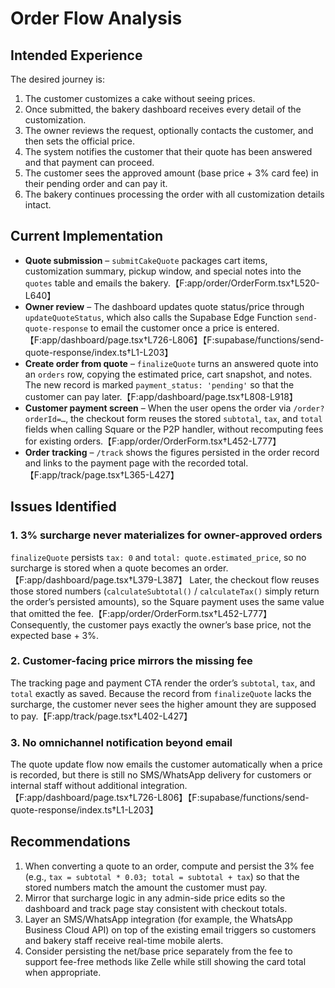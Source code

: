 # Order Flow Analysis

## Intended Experience
The desired journey is:
1. The customer customizes a cake without seeing prices.
2. Once submitted, the bakery dashboard receives every detail of the customization.
3. The owner reviews the request, optionally contacts the customer, and then sets the official price.
4. The system notifies the customer that their quote has been answered and that payment can proceed.
5. The customer sees the approved amount (base price + 3% card fee) in their pending order and can pay it.
6. The bakery continues processing the order with all customization details intact.

## Current Implementation
* **Quote submission** – `submitCakeQuote` packages cart items, customization summary, pickup window, and special notes into the `quotes` table and emails the bakery.【F:app/order/OrderForm.tsx†L520-L640】
* **Owner review** – The dashboard updates quote status/price through `updateQuoteStatus`, which also calls the Supabase Edge Function `send-quote-response` to email the customer once a price is entered.【F:app/dashboard/page.tsx†L726-L806】【F:supabase/functions/send-quote-response/index.ts†L1-L203】
* **Create order from quote** – `finalizeQuote` turns an answered quote into an `orders` row, copying the estimated price, cart snapshot, and notes. The new record is marked `payment_status: 'pending'` so that the customer can pay later.【F:app/dashboard/page.tsx†L808-L918】
* **Customer payment screen** – When the user opens the order via `/order?orderId=…`, the checkout form reuses the stored `subtotal`, `tax`, and `total` fields when calling Square or the P2P handler, without recomputing fees for existing orders.【F:app/order/OrderForm.tsx†L452-L777】
* **Order tracking** – `/track` shows the figures persisted in the order record and links to the payment page with the recorded total.【F:app/track/page.tsx†L365-L427】

## Issues Identified
### 1. 3% surcharge never materializes for owner-approved orders
`finalizeQuote` persists `tax: 0` and `total: quote.estimated_price`, so no surcharge is stored when a quote becomes an order.【F:app/dashboard/page.tsx†L379-L387】 Later, the checkout flow reuses those stored numbers (`calculateSubtotal()` / `calculateTax()` simply return the order’s persisted amounts), so the Square payment uses the same value that omitted the fee.【F:app/order/OrderForm.tsx†L452-L777】 Consequently, the customer pays exactly the owner’s base price, not the expected base + 3%.

### 2. Customer-facing price mirrors the missing fee
The tracking page and payment CTA render the order’s `subtotal`, `tax`, and `total` exactly as saved. Because the record from `finalizeQuote` lacks the surcharge, the customer never sees the higher amount they are supposed to pay.【F:app/track/page.tsx†L402-L427】

### 3. No omnichannel notification beyond email
The quote update flow now emails the customer automatically when a price is recorded, but there is still no SMS/WhatsApp delivery for customers or internal staff without additional integration.【F:app/dashboard/page.tsx†L726-L806】【F:supabase/functions/send-quote-response/index.ts†L1-L203】

## Recommendations
1. When converting a quote to an order, compute and persist the 3% fee (e.g., `tax = subtotal * 0.03; total = subtotal + tax`) so that the stored numbers match the amount the customer must pay.
2. Mirror that surcharge logic in any admin-side price edits so the dashboard and track page stay consistent with checkout totals.
3. Layer an SMS/WhatsApp integration (for example, the WhatsApp Business Cloud API) on top of the existing email triggers so customers and bakery staff receive real-time mobile alerts.
4. Consider persisting the net/base price separately from the fee to support fee-free methods like Zelle while still showing the card total when appropriate.
